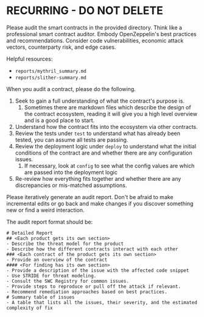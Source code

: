 # RECURRING - DO NOT DELETE

Please audit the smart contracts in the provided directory. Think like a professional smart contract auditor. Embody OpenZeppelin's best practices and recommendations. Consider code vulnerabilities, economic attack vectors, counterparty risk, and edge cases.

Helpful resources:
- `reports/mythril_summary.md`
- `reports/slither-summary.md`

When you audit a contract, please do the following.
1. Seek to gain a full understanding of what the contract's purpose is.
   1. Sometimes there are markdown files which describe the design of the contract ecosystem, reading it will give you a high level overview and is a good place to start.
2. Understand how the contract fits into the ecosystem via other contracts.
3. Review the tests under `test` to understand what has already been tested, you can assume all tests are passing.
4. Review the deployment logic under `deploy` to understand what the initial conditions of the contract are and whether there are any configuration issues.
   1. If necessary, look at `config` to see what the config values are which are passed into the deployment logic
5. Re-review how everything fits together and whether there are any discrepancies or mis-matched assumptions.

Please iteratively generate an audit report. Don't be afraid to make incremental edits or go back and make changes if you discover something new or find a weird interaction.

The audit report format should be:

```
# Detailed Report
## <Each product gets its own section>
- Describe the threat model for the product
- Describe how the different contracts interact with each other
### <Each contract of the product gets its own section>
- Provide an overview of the contract
#### <For finding has its own section>
- Provide a description of the issue with the affected code snippet
- Use STRIDE for threat modeling.
- Consult the SWC Registry for common issues.
- Provide steps to reproduce or pull off the attack if relevant.
- Recommend remediation approaches based on best practices.
# Summary table of issues
- A table that lists all the issues, their severity, and the estimated complexity of fix
```
